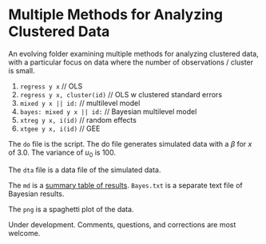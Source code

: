 # Multiple Methods for Analyzing Clustered Data

An evolving folder examining multiple methods for analyzing clustered data, with a particular focus on data where the number of observations / cluster is small.

1. `regress y x` // OLS
2. `regress y x, cluster(id)` // OLS w clustered standard errors
3. `mixed y x || id:` // multilevel model
4. `bayes: mixed y x || id:` // Bayesian multilevel model
5. `xtreg y x, i(id)` // random effects
6. `xtgee y x, i(id)` // GEE

The `do` file is the script. The do file generates simulated data with a $\beta$ for $x$ of 3.0. The variance of $u_0$ is 100.

The `dta` file is a data file of the simulated data.

The `md` is a [summary table of results](multiple-methods-for-clustered-data.md). `Bayes.txt` is a separate text file of Bayesian results.

The `png` is a spaghetti plot of the data. 

Under development. Comments, questions, and corrections are most welcome.
